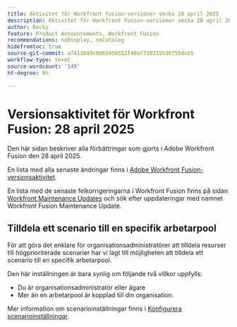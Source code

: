 ```yaml
---
title: Aktivitet för Workfront Fusion-versioner vecka 28 april 2025
description: Aktivitet för Workfront Fusion-versioner vecka 28 april 2025
author: Becky
feature: Product Announcements, Workfront Fusion
recommendations: noDisplay, noCatalog
hidefromtoc: true
source-git-commit: a7411649c0d65956552f40a7710315536755dc65
workflow-type: tm+mt
source-wordcount: '149'
ht-degree: 0%

---
```


# Versionsaktivitet för Workfront Fusion: 28 april 2025

Den här sidan beskriver alla förbättringar som gjorts i Adobe Workfront Fusion den 28 april 2025.

En lista med alla senaste ändringar finns i [Adobe Workfront Fusion-versionsaktivitet](/help/workfront-fusion/fusion-product-releases/fusion-release-activity.md).

En lista med de senaste felkorrigeringarna i Workfront Fusion finns på sidan [Workfront Maintenance Updates](https://experienceleague.adobe.com/en/docs/workfront-known-issues/releases/current-updates) och sök efter uppdateringar med namnet Workfront Fusion Maintenance Update.

## Tilldela ett scenario till en specifik arbetarpool

För att göra det enklare för organisationsadministratörer att tilldela resurser till högprioriterade scenarier har vi lagt till möjligheten att tilldela ett scenario till en specifik arbetarpool.

Den här inställningen är bara synlig om följande två villkor uppfylls:

* Du är organisationsadministratör eller ägare
* Mer än en arbetarpool är kopplad till din organisation.

Mer information om scenarioinställningar finns i [Konfigurera scenarioinställningar](/help/workfront-fusion/create-scenarios/config-scenarios-settings/configure-scenario-settings.md).

